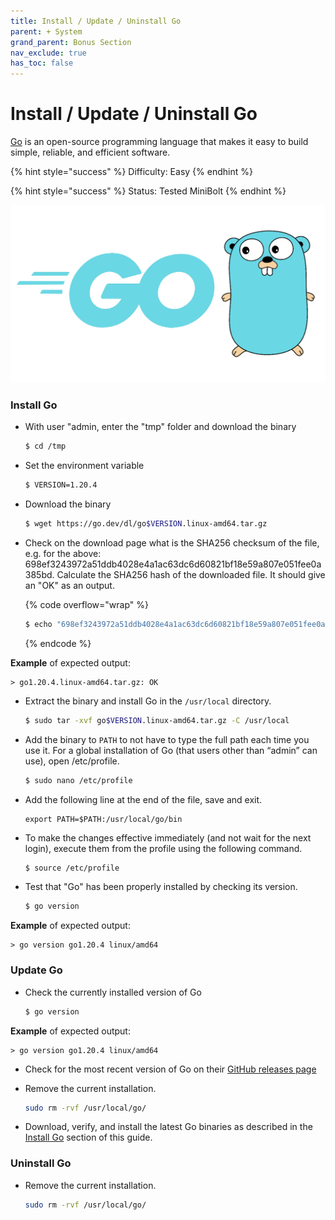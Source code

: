 ```yaml
---
title: Install / Update / Uninstall Go
parent: + System
grand_parent: Bonus Section
nav_exclude: true
has_toc: false
---
```


# Install / Update / Uninstall Go

[Go](https://go.dev/) is an open-source programming language that makes it easy to build simple, reliable, and efficient software.

{% hint style="success" %}
Difficulty: Easy
{% endhint %}

{% hint style="success" %}
Status: Tested MiniBolt
{% endhint %}

![](../../images/go.png)

### Install Go

*   With user "admin, enter the "tmp" folder and download the binary

    ```sh
    $ cd /tmp
    ```
*   Set the environment variable

    ```sh
    $ VERSION=1.20.4
    ```
*   Download the binary

    ```sh
    $ wget https://go.dev/dl/go$VERSION.linux-amd64.tar.gz
    ```
*   Check on the download page what is the SHA256 checksum of the file, e.g. for the above: 698ef3243972a51ddb4028e4a1ac63dc6d60821bf18e59a807e051fee0a385bd. Calculate the SHA256 hash of the downloaded file. It should give an "OK" as an output.

    {% code overflow="wrap" %}
    ```sh
    $ echo "698ef3243972a51ddb4028e4a1ac63dc6d60821bf18e59a807e051fee0a385bd go$VERSION.linux-amd64.tar.gz" | sha256sum --check
    ```
    {% endcode %}

**Example** of expected output:

```
> go1.20.4.linux-amd64.tar.gz: OK
```

*   Extract the binary and install Go in the `/usr/local` directory.

    ```sh
    $ sudo tar -xvf go$VERSION.linux-amd64.tar.gz -C /usr/local
    ```
*   Add the binary to `PATH` to not have to type the full path each time you use it. For a global installation of Go (that users other than “admin” can use), open /etc/profile.

    ```sh
    $ sudo nano /etc/profile
    ```
*   Add the following line at the end of the file, save and exit.

    ```
    export PATH=$PATH:/usr/local/go/bin
    ```
*   To make the changes effective immediately (and not wait for the next login), execute them from the profile using the following command.

    ```sh
    $ source /etc/profile
    ```
*   Test that "Go" has been properly installed by checking its version.

    ```sh
    $ go version
    ```

**Example** of expected output:

```
> go version go1.20.4 linux/amd64
```

### Update Go

*   Check the currently installed version of Go

    ```sh
    $ go version
    ```

**Example** of expected output:

```
> go version go1.20.4 linux/amd64
```

* Check for the most recent version of Go on their [GitHub releases page](https://github.com/golang/go/tags)
*   Remove the current installation.

    ```sh
    sudo rm -rvf /usr/local/go/
    ```
* Download, verify, and install the latest Go binaries as described in the [Install Go](go.md#install-go) section of this guide.

### Uninstall Go

*   Remove the current installation.

    ```sh
    sudo rm -rvf /usr/local/go/
    ```
